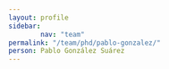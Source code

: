 ```yaml
---
layout: profile
sidebar:
        nav: "team"
permalink: "/team/phd/pablo-gonzalez/"
person: Pablo González Suárez
---
```


